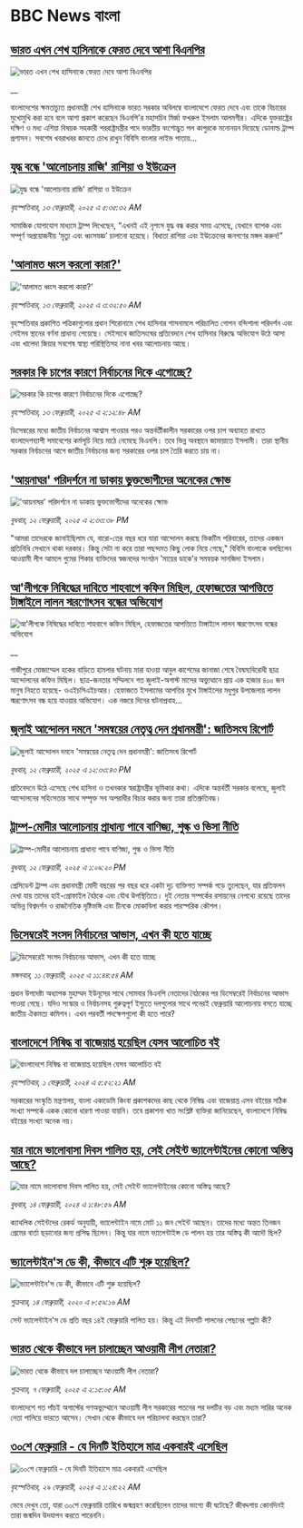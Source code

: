 # BBC News বাংলা## [ভারত এখন শেখ হাসিনাকে ফেরত দেবে আশা বিএনপির](https://www.bbc.co.uk/bengali/live/c78x381e09yt?at_campaign=githubrss)![ভারত এখন শেখ হাসিনাকে ফেরত দেবে আশা বিএনপির](https://ichef.bbci.co.uk/ace/standard/240/cpsprodpb/3cf2/live/7d4bb810-e9ed-11ef-a819-277e390a7a08.jpg)__বাংলাদেশের ক্ষমতাচ্যুত প্রধানমন্ত্রী শেখ হাসিনাকে ভারত সরকার অবিলম্বে বাংলাদেশে ফেরত দেবে এবং তাকে বিচারের মুখোমুখি করা হবে বলে আশা প্রকাশ করেছেন বিএনপি'র মহাসচিব মির্জা ফখরুল ইসলাম আলমগীর। এদিকে যুক্তরাষ্ট্রের দক্ষিণ ও মধ্য এশিয়া বিষয়ক সহকারী পররাষ্ট্রমন্ত্রীর পদে ভারতীয় বংশোদ্ভুত পল কাপুরকে মনোনয়ন দিয়েছে ডোনাল্ড ট্রাম্প প্রশাসন। সবশেষ খবরাখবর জানতে চোখ রাখুন বিবিসি বাংলার লাইভ পাতায়...## [যুদ্ধ বন্ধে 'আলোচনায় রাজি' রাশিয়া ও ইউক্রেন](https://www.bbc.com/bengali/articles/c30d5gvyr46o?at_campaign=githubrss)![যুদ্ধ বন্ধে 'আলোচনায় রাজি' রাশিয়া ও ইউক্রেন](https://ichef.bbci.co.uk/ace/standard/240/cpsprodpb/908b/live/e1434b00-e9b9-11ef-a319-fb4e7360c4ec.jpg)_বৃহস্পতিবার, ১৩ ফেব্রুয়ারী, ২০২৫ এ ৫:৩৫:৩২ AM_সামাজিক যোগাযোগ মাধ্যমে ট্রাম্প লিখেছেন, “এখনই এই নৃশংস যুদ্ধ বন্ধ করার সময় এসেছে, যেখানে ব্যাপক এবং সম্পূর্ণ অপ্রয়োজনীয় ‘মৃত্যু এবং ধ্বংসযজ্ঞ’ চালানো হয়েছে। বিধাতা রাশিয়া এবং ইউক্রেনের জনগণের মঙ্গল করুন!”## ['আলামত ধ্বংস করলো কারা?'](https://www.bbc.com/bengali/articles/cj3edk1g1yro?at_campaign=githubrss)!['আলামত ধ্বংস করলো কারা?'](https://ichef.bbci.co.uk/ace/standard/240/cpsprodpb/108e/live/e5261890-e9bb-11ef-b21d-8f4318760746.jpg)_বৃহস্পতিবার, ১৩ ফেব্রুয়ারী, ২০২৫ এ ৩:৩২:৫০ AM_বৃহস্পতিবার প্রকাশিত পত্রিকাগুলোর প্রধান শিরোনামে শেখ হাসিনার শাসনামলে পরিচালিত গোপন বন্দিশালা পরিদর্শন এবং সেইসব স্থানের বর্ণনা প্রাধান্য পেয়েছে। সেইসাথে জাতিসংঘের প্রতিবেদনে শেখ হাসিনার বিরুদ্ধে অভিযোগ উঠে আসা এবং খালেদা জিয়ার সবশেষ স্বাস্থ্য পরিস্থিতিসহ নানা খবর আলোচনায় আছে।## [সরকার কি চাপের কারণে নির্বাচনের দিকে এগোচ্ছে?](https://www.bbc.com/bengali/articles/czxkz2nrrvko?at_campaign=githubrss)![সরকার কি চাপের কারণে নির্বাচনের দিকে এগোচ্ছে?](https://ichef.bbci.co.uk/ace/standard/240/cpsprodpb/2766/live/defdbde0-e963-11ef-bd1b-d536627785f2.png)_বৃহস্পতিবার, ১৩ ফেব্রুয়ারী, ২০২৫ এ ২:১২:৪৮ AM_ডিসেম্বরের মধ্যে জাতীয় নির্বাচনের আশ্বাস পাওয়ার পরও অন্তর্বর্তীকালীন সরকারের ওপর চাপ অব্যাহত রাখতে বাংলাদেশব্যাপী সমাবেশের কর্মসূচি নিয়ে মাঠে নেমেছে বিএনপি। তবে ভিন্ন অবস্থানে জামায়াতে ইসলামী। তারা স্থানীয় সরকার নির্বাচনের আগে জাতীয় নির্বাচনের জন্য সরকারের ওপর চাপ তৈরি করতে চায় না।## ['আয়নাঘর' পরিদর্শনে না ডাকায় ভুক্তভোগীদের অনেকের ক্ষোভ](https://www.bbc.com/bengali/articles/cx2pzl5wpyzo?at_campaign=githubrss)!['আয়নাঘর' পরিদর্শনে না ডাকায় ভুক্তভোগীদের অনেকের ক্ষোভ](https://ichef.bbci.co.uk/ace/standard/240/cpsprodpb/d7e8/live/29dccae0-e93c-11ef-b89e-fb81061a2358.jpg)_বুধবার, ১২ ফেব্রুয়ারী, ২০২৫ এ ২:৩৩:৩৮ PM_"আমরা তাদেরকে জানাইছিলাম যে, বারো-তের বছর ধরে যারা আন্দোলন করছে ভিকটিম পরিবারের, তাদের একজন প্রতিনিধি সেখানে থাকা দরকার। কিন্তু সেটা না করে তারা পছন্দমত কিছু লোক নিয়ে গেছে," বিবিসি বাংলাকে বলছিলেন আওয়ামী লীগ আমলে গুমের শিকার ব্যক্তিদের স্বজনদের সংগঠন 'মায়ের ডাকে'র সমন্বয়ক সানজিদা ইসলাম।## [আ'লীগকে নিষিদ্ধের দাবিতে শাহবাগে কফিন মিছিল, হেফাজতের আপত্তিতে টাঙ্গাইলে লালন স্মরণোৎসব বন্ধের অভিযোগ](https://www.bbc.co.uk/bengali/live/c1wexg52y37t?at_campaign=githubrss)![আ'লীগকে নিষিদ্ধের দাবিতে শাহবাগে কফিন মিছিল, হেফাজতের আপত্তিতে টাঙ্গাইলে লালন স্মরণোৎসব বন্ধের অভিযোগ](https://ichef.bbci.co.uk/ace/standard/240/cpsprodpb/4b62/live/55f778a0-e928-11ef-bd1b-d536627785f2.jpg)__গাজীপুরে মোজাম্মেল হকের বাড়িতে হামলার ঘটনায় মারা যাওয়া আবুল কাশেমের জানাজা শেষে বৈষম্যবিরোধী ছাত্র আন্দোলনের কফিন মিছিল। ছাত্র-জনতার সম্মিলনে গত জুলাই-অগাস্ট মাসের অভ্যুত্থানে প্রায় এক হাজার ৪০০ জন মানুষ নিহতে হয়েছে- ওএইচসিএইচআর। হেফাজতে ইসলামের আপত্তির মুখে টাঙ্গাইলের মধুপুর উপজেলায় লালন স্মরণোৎসব বন্ধ হয়ে যাওয়ার অভিযোগ। এক নজরে দিনের ঘটনাপ্রবাহ...## [জুলাই আন্দোলন দমনে 'সমন্বয়ের নেতৃত্ব দেন প্রধানমন্ত্রী': জাতিসংঘ রিপোর্ট](https://www.bbc.com/bengali/articles/c1wex9vw97qo?at_campaign=githubrss)![জুলাই আন্দোলন দমনে 'সমন্বয়ের নেতৃত্ব দেন প্রধানমন্ত্রী': জাতিসংঘ রিপোর্ট](https://ichef.bbci.co.uk/ace/standard/240/cpsprodpb/92e2/live/04f6e520-e9b0-11ef-b950-0d88f18c96d4.jpg)_বুধবার, ১২ ফেব্রুয়ারী, ২০২৫ এ ১২:৩৩:৪৩ PM_প্রতিবেদনে উঠে এসেছে শেখ হাসিনা ও তখনকার স্বরাষ্ট্রমন্ত্রীর ভূমিকার কথা। এদিকে অন্তর্বর্তী সরকার বলেছে, জুলাই আন্দোলনের সহিংসতার সাথে সম্পৃক্ত সব অপরাধীর বিচার করার জন্য তারা প্রতিশ্রুতিবদ্ধ।## [ট্রাম্প-মোদীর আলোচনায় প্রাধান্য পাবে বাণিজ্য, শুল্ক ও ভিসা নীতি](https://www.bbc.com/bengali/articles/c8j8dw2dml7o?at_campaign=githubrss)![ট্রাম্প-মোদীর আলোচনায় প্রাধান্য পাবে বাণিজ্য, শুল্ক ও ভিসা নীতি](https://ichef.bbci.co.uk/ace/standard/240/cpsprodpb/29c4/live/e1a4e380-e92b-11ef-bd1b-d536627785f2.jpg)_বুধবার, ১২ ফেব্রুয়ারী, ২০২৫ এ ১:০৯:২০ PM_প্রেসিডেন্ট ট্রাম্প এবং প্রধানমন্ত্রী মোদী বছরের পর বছর ধরে একটা দৃঢ় ব্যক্তিগত সম্পর্ক গড়ে তুলেছেন, যার প্রতিফলন দেখা যায় তাদের হাই-প্রোফাইল বৈঠকে এবং যৌথ উপস্থিতিতে। দুই নেতার সম্পর্কের রসায়নের নেপথ্যে রয়েছে তাদের অভিন্ন বিশ্বদর্শন ও রাজনৈতিক দৃষ্টিভঙ্গি এবং চীনকে মোকাবিলা করার পারস্পরিক কৌশল।## [ডিসেম্বরেই সংসদ নির্বাচনের আভাস, এখন কী হতে যাচ্ছে](https://www.bbc.com/bengali/articles/cj91d92p2epo?at_campaign=githubrss)![ডিসেম্বরেই সংসদ নির্বাচনের আভাস, এখন কী হতে যাচ্ছে](https://ichef.bbci.co.uk/ace/standard/240/cpsprodpb/7e6e/live/485c3950-e861-11ef-a819-277e390a7a08.jpg)_মঙ্গলবার, ১১ ফেব্রুয়ারী, ২০২৫ এ ১১:৪৪:৫৪ AM_প্রধান উপদেষ্টা অধ্যাপক মুহাম্মদ ইউনূসের সাথে সোমবার বিএনপি নেতাদের বৈঠকের পর ডিসেম্বরেই নির্বাচনের আভাস পাওয়া গেছে। যদিও সংস্কার ও নির্বাচনসহ গুরুত্বপূর্ণ ইস্যুতে দলগুলোর সাথে পনেরই ফেব্রুয়ারি আলোচনায় বসতে যাচ্ছে জাতীয় ঐকমত্য কমিশন। এখন পরবর্তী পদক্ষেপগুলো কী হতে পারে?## [বাংলাদেশে নিষিদ্ধ বা বাজেয়াপ্ত হয়েছিল যেসব আলোচিত বই](https://www.bbc.com/bengali/articles/cv2l3d4p3d1o?at_campaign=githubrss)![বাংলাদেশে নিষিদ্ধ বা বাজেয়াপ্ত হয়েছিল যেসব আলোচিত বই](https://ichef.bbci.co.uk/ace/standard/240/cpsprodpb/274e/live/e13c45e0-b92b-11ee-ace0-c35c1b4f6d82.jpg)_বৃহস্পতিবার, ১ ফেব্রুয়ারী, ২০২৪ এ ৫:৫২:২১ AM_সরকারের সংস্কৃতি মন্ত্রণালয়, বাংলা একাডেমি কিংবা প্রকাশকদের কাছ থেকে নিষিদ্ধ এবং বাজেয়াপ্ত এসব বইয়ের সঠিক সংখ্যা সম্পর্কে একক কোনো ধারণা পাওয়া যায়নি। তবে প্রকাশনা খাত সংশ্লিষ্ট ব্যক্তিরা জানিয়েছেন, বাংলাদেশে নিষিদ্ধ বইয়ের সংখ্যা অনেক নয়।## [যার নামে ভালোবাসা দিবস পালিত হয়, সেই সেইন্ট ভ্যালেন্টাইনের কোনো অস্তিত্ব আছে?](https://www.bbc.com/bengali/articles/cek7y4x5zxyo?at_campaign=githubrss)![যার নামে ভালোবাসা দিবস পালিত হয়, সেই সেইন্ট ভ্যালেন্টাইনের কোনো অস্তিত্ব আছে?](https://ichef.bbci.co.uk/ace/standard/240/cpsprodpb/eba5/live/968acc00-ca7f-11ee-ace0-c35c1b4f6d82.jpg)_বুধবার, ১৪ ফেব্রুয়ারী, ২০২৪ এ ১:৪৮:৫৯ AM_ক্যাথলিক সেইন্টদের রেকর্ড অনুযায়ী, ভ্যালেন্টাইন নামে মোট ১১ জন সেইন্ট আছেন। তাদের মধ্যে অন্তত তিনজন প্রেমের বার্তা ছড়ানোর জন্য প্রসিদ্ধ ছিলেন। কিন্তু যার নামে ভ্যালেন্টাইন্স ডে পালন হয় তার অস্তিত্ব কী আদৌ ছিল?## [ভ্যালেন্টাইন'স ডে কী, কীভাবে এটি শুরু হয়েছিল?](https://www.bbc.com/bengali/news-51499093?at_campaign=githubrss)![ভ্যালেন্টাইন'স ডে কী, কীভাবে এটি শুরু হয়েছিল?](https://ichef.bbci.co.uk/ace/standard/240/cpsprodpb/17E99/production/_94254979_istock-504075546.jpg)_শুক্রবার, ১৪ ফেব্রুয়ারী, ২০২০ এ ৮:৫৯:১৬ AM_সেন্ট ভ্যালেন্টাইন'স ডে প্রতি বছর ১৪ই ফেব্রুয়ারি পালিত হয়। কিন্তু এই দিবসটি পালনের পেছনের গল্পটা কী?## [ভারত থেকে কীভাবে দল চালাচ্ছেন আওয়ামী লীগ নেতারা?](https://www.bbc.com/bengali/articles/c5yd5rlqqq0o?at_campaign=githubrss)![ভারত থেকে কীভাবে দল চালাচ্ছেন আওয়ামী লীগ নেতারা?](https://ichef.bbci.co.uk/ace/standard/240/cpsprodpb/8d5e/live/3642ed20-e2d2-11ef-bd1b-d536627785f2.jpg)_শুক্রবার, ৭ ফেব্রুয়ারী, ২০২৫ এ ২:১৫:০৫ AM_বাংলাদেশে গত পাঁচই অগাস্টের গণঅভ্যুথ্থানে আওয়ামী লীগ সরকারের পতনের পর দলটির বড় এবং মধ্যম সারির অনেক নেতা পালিয়ে ভারতে আসেন। সেখান থেকে কীভাবে দল পরিচালনা করছেন তারা?## [৩০শে ফেব্রুয়ারি - যে দিনটি ইতিহাসে মাত্র একবারই এসেছিল](https://www.bbc.com/bengali/articles/cz4d70ql8pgo?at_campaign=githubrss)![৩০শে ফেব্রুয়ারি - যে দিনটি ইতিহাসে মাত্র একবারই এসেছিল](https://ichef.bbci.co.uk/ace/standard/240/cpsprodpb/3925/live/5c43f020-d62e-11ee-8f28-259790e80bba.jpg)_বৃহস্পতিবার, ২৯ ফেব্রুয়ারী, ২০২৪ এ ১:২৪:২২ AM_ভেবে দেখুন তো, যারা ৩০শে ফেব্রুয়ারি তারিখে জন্মগ্রহণ করেছিলেন তাদের ভাগ্যে কী ঘটেছে? জীবদ্দশায় কোনদিনই তারা জন্মদিন উদযাপন করতে পারেননি।